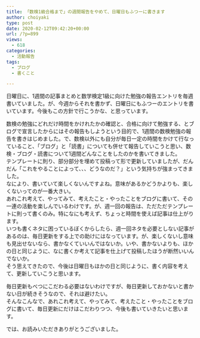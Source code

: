 ```yaml
---
title: 「数検1級合格まで」の週間報告をやめて、日曜日もふつーに書きます
author: choiyaki
type: post
date: 2020-02-12T09:42:20+00:00
url: /?p=899
views:
  - 618
categories:
  - 活動報告
tags:
  - ブログ
  - 書くこと

---
```

日曜日に、1週間の記事まとめと数学検定1級に向けた勉強の報告エントリを毎週書いていました。が、今週からそれを書かず、日曜日にもふつーのエントリを書いています。今後もこの方針で行こうかな、と思っています。

数検の勉強にどれだけ時間をかけれたかの確認と、合格に向けて勉強する、とブログで宣言したからにはその報告もしようという目的で、1週間の数検勉強の報告を書きはじめました。で、数検以外にも自分が毎日一定の時間をかけて行なっていること、「ブログ」と「読書」についても併せて報告していこうと思い、数検・ブログ・読書について1週間どんなことをしたのかを書いてきました。  
テンプレートに則り、部分部分を埋めて投稿って形で更新していましたが、だんだん「これをやることによって、、、どうなのだ？」という気持ちが強まってきました。  
なにより、書いていて楽しくないんですよね。意味があるかどうかよりも、楽しくないってのが一番大きい。  
あれこれ考えて、やってみて、考えたこと・やったことをブログに書いて、その一連の活動を楽しんでいるわけです。が、週一回の報告は、ただただテンプレートに則って書くのみ。特になにも考えず、ちょっと時間を使えば記事は仕上がります。  
いつも書くネタに困っているぼくからしたら、週一回ネタを必要としない記事があるのは、毎日更新をする上での助けにはなっています。が、楽しくないし意味も見出せないなら、書かなくていいんではないか。いや、書かないよりも、ほかの日と同じように、なに書くか考えて記事を仕上げて投稿したほうが断然いいんでないか。  
そう思えてきたので、今後は日曜日もほかの日と同じように、書く内容を考えて、更新していこうと思います。

毎日更新もべつにこだわる必要はないわけですが、毎日更新しておかないと書かない日が続きそうなので、それは避けたい。  
そんなこんなで、あれこれ考えて、やってみて、考えたこと・やったことをブログに書いて、毎日更新にだけはこだわりつつ、今後も書いていきたいと思います。

では、お読みいただきありがとうございました。